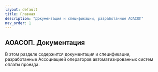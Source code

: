 ```yaml
---
layout: default
title: Главная
description: "Документация и спецификации, разработанные АОАСОП"
nav_order: 1
---
```


## АОАСОП. Документация

В этом разделе содержится документация и спецификации, разработанные Ассоциацией операторов автоматизированных систем оплаты проезда.
